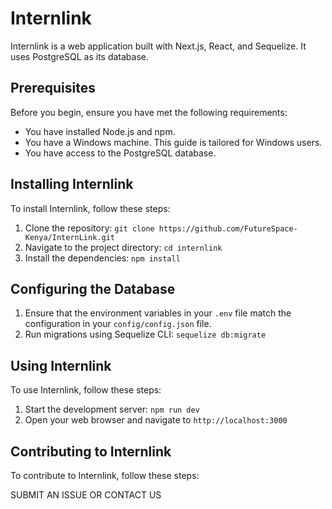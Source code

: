 # Internlink

Internlink is a web application built with Next.js, React, and Sequelize. It uses PostgreSQL as its database.

## Prerequisites

Before you begin, ensure you have met the following requirements:

- You have installed Node.js and npm.
- You have a Windows machine. This guide is tailored for Windows users.
- You have access to the PostgreSQL database.

## Installing Internlink

To install Internlink, follow these steps:

1. Clone the repository: `git clone https://github.com/FutureSpace-Kenya/InternLink.git`
2. Navigate to the project directory: `cd internlink`
3. Install the dependencies: `npm install`

## Configuring the Database

1. Ensure that the environment variables in your `.env` file match the configuration in your `config/config.json` file.
2. Run migrations using Sequelize CLI: `sequelize db:migrate`

## Using Internlink

To use Internlink, follow these steps:

1. Start the development server: `npm run dev`
2. Open your web browser and navigate to `http://localhost:3000`

## Contributing to Internlink

To contribute to Internlink, follow these steps:

SUBMIT AN ISSUE OR CONTACT US
